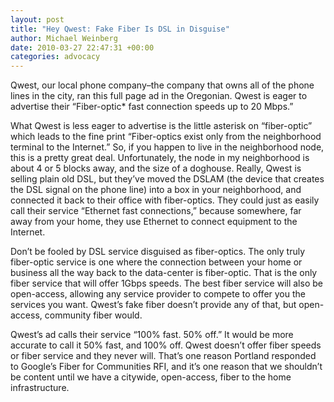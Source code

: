 ```yaml
---
layout: post
title: "Hey Qwest: Fake Fiber Is DSL in Disguise"
author: Michael Weinberg
date: 2010-03-27 22:47:31 +00:00
categories: advocacy
---
```

Qwest, our local phone company–the company that owns all of the phone lines in the city, ran this full page ad in the Oregonian. Qwest is eager to advertise their “Fiber-optic* fast connection speeds up to 20 Mbps.”

<!--XXX: Add Qwest ad here. Caption: Qwest Ad from 3/26 Oregonian-->

What Qwest is less eager to advertise is the little asterisk on “fiber-optic” which leads to the fine print “Fiber-optics exist only from the neighborhood terminal to the Internet.” So, if you happen to live in the neighborhood node, this is a pretty great deal. Unfortunately, the node in my neighborhood is about 4 or 5 blocks away, and the size of a doghouse. Really, Qwest is selling plain old DSL, but they’ve moved the DSLAM (the device that creates the DSL signal on the phone line) into a box in your neighborhood, and connected it back to their office with fiber-optics. They could just as easily call their service “Ethernet fast connections,” because somewhere, far away from your home, they use Ethernet to connect equipment to the Internet.

Don’t be fooled by DSL service disguised as fiber-optics. The only truly fiber-optic service is one where the connection between your home or business all the way back to the data-center is fiber-optic. That is the only fiber service that will offer 1Gbps speeds. The best fiber service will also be open-access, allowing any service provider to compete to offer you the services you want. Qwest’s fake fiber doesn’t provide any of that, but open-access, community fiber would.

Qwest’s ad calls their service “100% fast. 50% off.” It would be more accurate to call it 50% fast, and 100% off. Qwest doesn’t offer fiber speeds or fiber service and they never will. That’s one reason Portland responded to Google’s Fiber for Communities RFI, and it’s one reason that we shouldn’t be content until we have a citywide, open-access, fiber to the home infrastructure.
